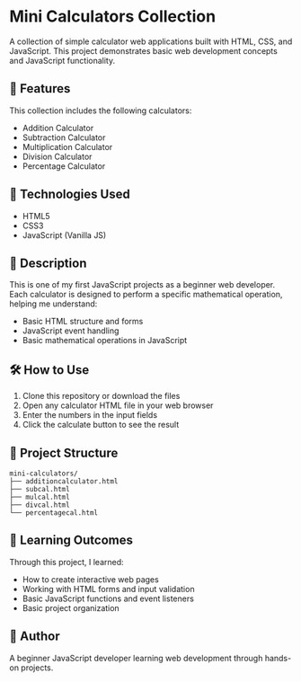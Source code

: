 # Mini Calculators Collection

A collection of simple calculator web applications built with HTML, CSS, and JavaScript. This project demonstrates basic web development concepts and JavaScript functionality.

## 🧮 Features

This collection includes the following calculators:
- Addition Calculator
- Subtraction Calculator
- Multiplication Calculator
- Division Calculator
- Percentage Calculator

## 🚀 Technologies Used

- HTML5
- CSS3
- JavaScript (Vanilla JS)

## 📝 Description

This is one of my first JavaScript projects as a beginner web developer. Each calculator is designed to perform a specific mathematical operation, helping me understand:
- Basic HTML structure and forms
- JavaScript event handling
- Basic mathematical operations in JavaScript


## 🛠️ How to Use

1. Clone this repository or download the files
2. Open any calculator HTML file in your web browser
3. Enter the numbers in the input fields
4. Click the calculate button to see the result

## 📂 Project Structure

```
mini-calculators/
├── additioncalculator.html
├── subcal.html
├── mulcal.html
├── divcal.html
└── percentagecal.html
```

## 🌱 Learning Outcomes

Through this project, I learned:
- How to create interactive web pages
- Working with HTML forms and input validation
- Basic JavaScript functions and event listeners
- Basic project organization

## 👤 Author

A beginner JavaScript developer learning web development through hands-on projects.


